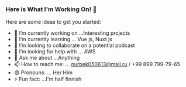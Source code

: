 ### Here is What I'm Working On! 👋

Here are some ideas to get you started:

- 🔭 I’m currently working on ...Interesting projects
- 🌱 I’m currently learning ...  Vue js, Nuxt js
- 👯 I’m looking to collaborate on a potential podcast
- 🤔 I’m looking for help with ... AWS
- 💬 Ask me about ...Anything
- 📫 How to reach me: ... nurbek050613@mail.ru / +99 899 799-79-65
- 😄 Pronouns: ... He/ Him
- ⚡ Fun fact: ...I'm half finnish

